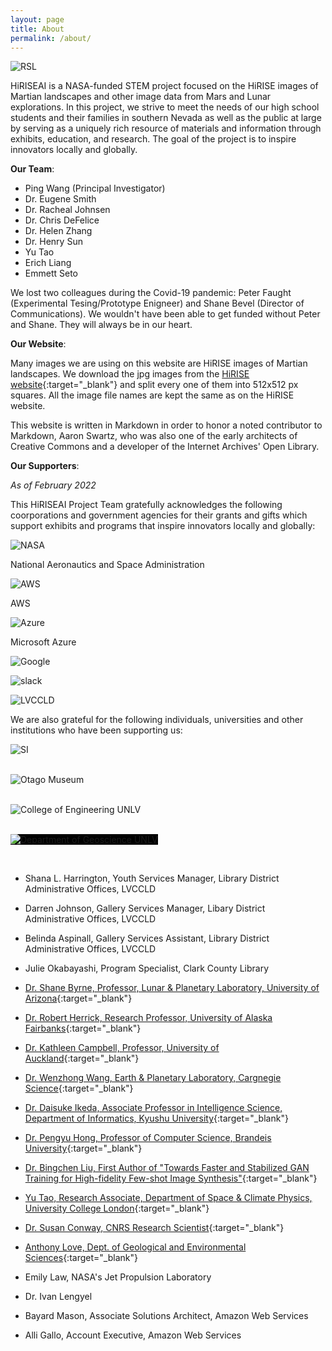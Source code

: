 ```yaml
---
layout: page
title: About
permalink: /about/
---
```

<p><div>
<img src="/assets/images/ESP_034830_1670.jpg" class="img-fluid" alt="RSL" />
</div></p>

HiRISEAI is a NASA-funded STEM project focused on the HiRISE images of Martian landscapes and other image data from Mars and Lunar explorations. In this project, we strive to meet the needs of our high school students and their families in southern Nevada as well as the public at large by serving as a uniquely rich resource of materials and information through exhibits, education, and research. The goal of the project is to inspire innovators locally and globally.
 

**Our Team**:  
- Ping Wang (Principal Investigator)
- Dr. Eugene Smith
- Dr. Racheal Johnsen
- Dr. Chris DeFelice
- Dr. Helen Zhang
- Dr. Henry Sun
- Yu Tao
- Erich Liang
- Emmett Seto

We lost two colleagues during the Covid-19 pandemic: Peter Faught (Experimental Tesing/Prototype Enigneer) and Shane Bevel (Director of Communications). We wouldn't have been able to get funded without Peter and Shane. They will always be in our heart.  

**Our Website**:  

Many images we are using on this website are HiRISE images of Martian landscapes. We download the jpg images from the [HiRISE website](https://www.uahirise.org/){:target="_blank"} and split every one of them into 512x512 px squares. All the image file names are kept the same as on the HiRISE website.  

This website is written in Markdown in order to honor a noted contributor to Markdown, Aaron Swartz, who was also one of the early architects of Creative Commons and a developer of the Internet Archives' Open Library.

**Our Supporters**:  

*As of February 2022*  

This HiRISEAI Project Team gratefully acknowledges the following coorporations and government agencies for their grants and gifts which support exhibits and programs that inspire innovators locally and globally:

<div class="row">
  <div class="col-md-2" markdown="1">
   <img src="/assets/images/nasa.png" class="img-fluid" alt="NASA" />
  </div>
  <div class="col-md-10" markdown="1">
  <p>National Aeronautics and Space Administration</p>
  </div>
  <div class="col-md-2" markdown="1">
   <img src="/assets/images/aws.png" class="img-fluid" alt="AWS" />
  </div>
  <div class="col-md-10" markdown="1">
  <p>AWS</p>
  </div>
  <div class="col-md-2" markdown="1">
   <img src="/assets/images/azure.png" class="img-fluid" alt="Azure" />
  </div>
  <div class="col-md-10" markdown="1">
  <p>Microsoft Azure</p>
  </div>
  <div class="col-md-4" markdown="1">
   <img src="/assets/images/google.png" class="img-fluid" alt="Google" />
  </div>
  <div class="col-md-8" markdown="1">
  <p></p>
  </div>
  <div class="col-md-4" markdown="1">
   <img src="/assets/images/slack.png" class="img-fluid" alt="slack" />
  </div>
  <div class="col-md-8" markdown="1">
  <p></p>
  </div>
  <div class="col-md-4" markdown="1">
   <img src="/assets/images/lvccld.png" class="img-fluid" alt="LVCCLD" />
  </div>
  <div class="col-md-8" markdown="1">
  <p></p>
  </div>
</div>


We are also grateful for the following individuals, universities and other institutions who have been supporting us:

<div class="row">
  <div class="col-md-4" markdown="1">
   <img src="/assets/images/si.png" class="img-fluid" alt="SI" />
  </div>
  <div class="col-md-8" markdown="1">
  <p></p>
  </div>
  &nbsp;

  <div class="col-md-4" markdown="1">
   <img src="/assets/images/otago.jpg" class="img-fluid" alt="Otago Museum" />
  </div>
  <div class="col-md-8" markdown="1">
  <p></p>
  </div>
  &nbsp;

  <div class="col-md-4" markdown="1">
   <img src="/assets/images/hughes.png" class="img-fluid" alt="College of Engineering UNLV" />
  </div>
  <div class="col-md-8" markdown="1">
  <p></p>
  </div>
  &nbsp;

  <div class="col-md-4" markdown="1">
   <img src="/assets/images/geoscience.png" style="background: black;" class="img-fluid" alt="Department of Geoscience UNLV" />
  </div>
  <div class="col-md-8" markdown="1">
  <p></p>
  </div>
  &nbsp;

</div>


- Shana L. Harrington, Youth Services Manager, Library District Administrative Offices, LVCCLD
- Darren Johnson, Gallery Services Manager, Libary District Administrative Offices, LVCCLD
- Belinda Aspinall, Gallery Services Assistant, Library District Administrative Offices, LVCCLD
- Julie Okabayashi, Program Specialist, Clark County Library

- [Dr. Shane Byrne, Professor, Lunar & Planetary Laboratory, University of Arizona](https://www.lpl.arizona.edu/faculty/byrne){:target="_blank"}  
- [Dr. Robert Herrick, Research Professor, University of Alaska Fairbanks](https://news.uaf.edu/expertsguide/robert-herrick/){:target="_blank"} 
- [Dr. Kathleen Campbell, Professor, University of Auckland](https://www.science.auckland.ac.nz/people/profile/ka-campbell){:target="_blank"} 

- [Dr. Wenzhong Wang, Earth & Planetary Laboratory, Cargnegie Science](https://epl.carnegiescience.edu/people/postdoctoral/wenzhong-wang){:target="_blank"}  
- [Dr. Daisuke Ikeda, Associate Professor in Intelligence Science, Department of Informatics, Kyushu University](https://hyoka.ofc.kyushu-u.ac.jp/search/details/K000021/english.html){:target="_blank"}
- [Dr. Pengyu Hong, Professor of Computer Science, Brandeis University](https://www.cs.brandeis.edu/~hong/){:target="_blank"}  
- [Dr. Bingchen Liu, First Author of "Towards Faster and Stabilized GAN Training for High-fidelity Few-shot Image Synthesis"](https://arxiv.org/abs/2101.04775){:target="_blank"}  

- [Yu Tao, Research Associate, Department of Space & Climate Physics, University College London](https://www.ucl.ac.uk/planetary-sciences/people/ytaox71){:target="_blank"}
- [Dr. Susan Conway, CNRS Research Scientist](https://lpg-umr6112.fr/index.php?option=com_content&view=article&id=643&lang=en){:target="_blank"}  
- [Anthony Love, Dept. of Geological and Environmental Sciences](https://earth.appstate.edu/faculty-staff/anthony-love){:target="_blank"}
- Emily Law, NASA's Jet Propulsion Laboratory
- Dr. Ivan Lengyel

- Bayard Mason, Associate Solutions Architect, Amazon Web Services
- Alli Gallo, Account Executive, Amazon Web Services








